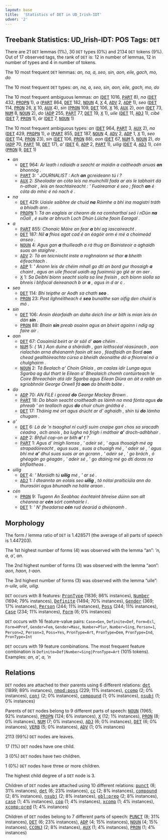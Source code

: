 ```yaml
---
layout: base
title:  'Statistics of DET in UD_Irish-IDT'
udver: '2'
---
```


## Treebank Statistics: UD_Irish-IDT: POS Tags: `DET`

There are 21 `DET` lemmas (1%), 30 `DET` types (0%) and 2134 `DET` tokens (9%).
Out of 17 observed tags, the rank of `DET` is: 12 in number of lemmas, 12 in number of types and 4 in number of tokens.

The 10 most frequent `DET` lemmas: <em>an, na, a, seo, sin, aon, eile, gach, mo, do</em>

The 10 most frequent `DET` types:  <em>an, na, a, seo, sin, aon, eile, gach, mo, do</em>

The 10 most frequent ambiguous lemmas: <em>an</em> (<tt><a href="ga_idt-pos-DET.html">DET</a></tt> 1016, <tt><a href="ga_idt-pos-PART.html">PART</a></tt> 8), <em>na</em> (<tt><a href="ga_idt-pos-DET.html">DET</a></tt> 432, <tt><a href="ga_idt-pos-PROPN.html">PROPN</a></tt> 1), <em>a</em> (<tt><a href="ga_idt-pos-PART.html">PART</a></tt> 864, <tt><a href="ga_idt-pos-DET.html">DET</a></tt> 182, <tt><a href="ga_idt-pos-NOUN.html">NOUN</a></tt> 4, <tt><a href="ga_idt-pos-X.html">X</a></tt> 4, <tt><a href="ga_idt-pos-ADV.html">ADV</a></tt> 2, <tt><a href="ga_idt-pos-ADP.html">ADP</a></tt> 1), <em>seo</em> (<tt><a href="ga_idt-pos-DET.html">DET</a></tt> 114, <tt><a href="ga_idt-pos-PRON.html">PRON</a></tt> 26, <tt><a href="ga_idt-pos-X.html">X</a></tt> 10, <tt><a href="ga_idt-pos-AUX.html">AUX</a></tt> 4), <em>sin</em> (<tt><a href="ga_idt-pos-PRON.html">PRON</a></tt> 109, <tt><a href="ga_idt-pos-DET.html">DET</a></tt> 106, <tt><a href="ga_idt-pos-X.html">X</a></tt> 16, <tt><a href="ga_idt-pos-AUX.html">AUX</a></tt> 2), <em>aon</em> (<tt><a href="ga_idt-pos-DET.html">DET</a></tt> 73, <tt><a href="ga_idt-pos-NUM.html">NUM</a></tt> 8, <tt><a href="ga_idt-pos-NOUN.html">NOUN</a></tt> 2), <em>do</em> (<tt><a href="ga_idt-pos-ADP.html">ADP</a></tt> 255, <tt><a href="ga_idt-pos-PART.html">PART</a></tt> 77, <tt><a href="ga_idt-pos-DET.html">DET</a></tt> 19, <tt><a href="ga_idt-pos-X.html">X</a></tt> 1), <em>uile</em> (<tt><a href="ga_idt-pos-DET.html">DET</a></tt> 11, <tt><a href="ga_idt-pos-ADJ.html">ADJ</a></tt> 1), <em>cibé</em> (<tt><a href="ga_idt-pos-DET.html">DET</a></tt> 7, <tt><a href="ga_idt-pos-PRON.html">PRON</a></tt> 1), <em>ár</em> (<tt><a href="ga_idt-pos-DET.html">DET</a></tt> 7, <tt><a href="ga_idt-pos-NOUN.html">NOUN</a></tt> 1)

The 10 most frequent ambiguous types:  <em>an</em> (<tt><a href="ga_idt-pos-DET.html">DET</a></tt> 964, <tt><a href="ga_idt-pos-PART.html">PART</a></tt> 3, <tt><a href="ga_idt-pos-AUX.html">AUX</a></tt> 2), <em>na</em> (<tt><a href="ga_idt-pos-DET.html">DET</a></tt> 429, <tt><a href="ga_idt-pos-PROPN.html">PROPN</a></tt> 1), <em>a</em> (<tt><a href="ga_idt-pos-PART.html">PART</a></tt> 855, <tt><a href="ga_idt-pos-DET.html">DET</a></tt> 187, <tt><a href="ga_idt-pos-NOUN.html">NOUN</a></tt> 4, <tt><a href="ga_idt-pos-ADV.html">ADV</a></tt> 2, <tt><a href="ga_idt-pos-ADP.html">ADP</a></tt> 1, <tt><a href="ga_idt-pos-X.html">X</a></tt> 1), <em>seo</em> (<tt><a href="ga_idt-pos-DET.html">DET</a></tt> 114, <tt><a href="ga_idt-pos-PRON.html">PRON</a></tt> 23), <em>sin</em> (<tt><a href="ga_idt-pos-DET.html">DET</a></tt> 106, <tt><a href="ga_idt-pos-PRON.html">PRON</a></tt> 88), <em>aon</em> (<tt><a href="ga_idt-pos-DET.html">DET</a></tt> 67, <tt><a href="ga_idt-pos-NUM.html">NUM</a></tt> 5, <tt><a href="ga_idt-pos-NOUN.html">NOUN</a></tt> 2), <em>do</em> (<tt><a href="ga_idt-pos-ADP.html">ADP</a></tt> 70, <tt><a href="ga_idt-pos-PART.html">PART</a></tt> 18, <tt><a href="ga_idt-pos-DET.html">DET</a></tt> 17), <em>a'</em> (<tt><a href="ga_idt-pos-DET.html">DET</a></tt> 6, <tt><a href="ga_idt-pos-ADP.html">ADP</a></tt> 2, <tt><a href="ga_idt-pos-PART.html">PART</a></tt> 1), <em>uilig</em> (<tt><a href="ga_idt-pos-DET.html">DET</a></tt> 4, <tt><a href="ga_idt-pos-ADJ.html">ADJ</a></tt> 1), <em>cén</em> (<tt><a href="ga_idt-pos-PRON.html">PRON</a></tt> 9, <tt><a href="ga_idt-pos-DET.html">DET</a></tt> 1)


* <em>an</em>
  * <tt><a href="ga_idt-pos-DET.html">DET</a></tt> 964: <em>Ar leath i ndiaidh a seacht ar maidin a caitheadh anuas <b>an</b> bhonnóg .</em>
  * <tt><a href="ga_idt-pos-PART.html">PART</a></tt> 3: <em>' JOURNALIST : Ach <b>an</b> gcreideann tú í ?</em>
  * <tt><a href="ga_idt-pos-AUX.html">AUX</a></tt> 2: <em>Sheoladar an cóta leis na muinchillí fada ar ais le tabhairt dá n-athair , leis an teachtaireacht : ' Fuaireamar é seo ; féach <b>an</b> é cóta do mhic é nó nach é .</em>
* <em>na</em>
  * <tt><a href="ga_idt-pos-DET.html">DET</a></tt> 429: <em>Uaisle saibhre de chuid <b>na</b> Róimhe a bhí ina magistri tráth a bhíodh ann .</em>
  * <tt><a href="ga_idt-pos-PROPN.html">PROPN</a></tt> 1: <em>Tá an eaglais ar cheann de na comharthaí seó i nDún <b>na</b> nGall , é suite ar bhruch Loch Dhún Lúiche faoin Earagal .</em>
* <em>a</em>
  * <tt><a href="ga_idt-pos-PART.html">PART</a></tt> 855: <em>Chonaic Máire an fear <b>a</b> bhí ag iascaireacht .</em>
  * <tt><a href="ga_idt-pos-DET.html">DET</a></tt> 187: <em>Níl <b>a</b> fhios agat cad é an éagóir orm é mé a choimeád anseo .</em>
  * <tt><a href="ga_idt-pos-NOUN.html">NOUN</a></tt> 4: <em>Agus gan <b>a</b> thuilleadh a rá thug an Bainisteoir a aghaidh suas an staighre .</em>
  * <tt><a href="ga_idt-pos-ADV.html">ADV</a></tt> 2: <em>Tá an teicníocht inste a roghnaíonn sé thar <b>a</b> bheith éifeachtach .</em>
  * <tt><a href="ga_idt-pos-ADP.html">ADP</a></tt> 1: <em>' Anonn leis de chéim mhall go dtí an bord gur thosaigh <b>a</b> chaint , agus an uile fhocal uaidh ag fuaimniú go glé ar an aer .</em>
  * <tt><a href="ga_idt-pos-X.html">X</a></tt> 1: <em>Sa Deibhí bíonn seacht siolla sa líne freisin , ach bíonn siolla sa bhreis i bhfocal deireanach b ar <b>a</b> , agus in d ar c .</em>
* <em>seo</em>
  * <tt><a href="ga_idt-pos-DET.html">DET</a></tt> 114: <em>Bhí teipthe ar Aodh sa chath <b>seo</b> .</em>
  * <tt><a href="ga_idt-pos-PRON.html">PRON</a></tt> 23: <em>Post ilghnéitheach é <b>seo</b> bunaithe san oifig den chuid is mó .</em>
* <em>sin</em>
  * <tt><a href="ga_idt-pos-DET.html">DET</a></tt> 106: <em>Ansin déarfaidh an dalta deich líne ar bith is mian leis ón dán <b>sin</b> .</em>
  * <tt><a href="ga_idt-pos-PRON.html">PRON</a></tt> 88: <em>Bhain <b>sin</b> preab asainn agus an bheirt againn i ndíg ag faire air .</em>
* <em>aon</em>
  * <tt><a href="ga_idt-pos-DET.html">DET</a></tt> 67: <em>Casaimid beirt ar ár sáil d' <b>aon</b> chéim .</em>
  * <tt><a href="ga_idt-pos-NUM.html">NUM</a></tt> 5: <em>( 1A ) Aon duine a sháróidh , gan leithscéal réasúnach , aon rialachán arna dhéanamh faoin alt seo , féadfaidh an Bord <b>aon</b> chead gealltóireachta cúrsa a bheidh deonaithe dó a fhionraí nó a chulghairm .</em>
  * <tt><a href="ga_idt-pos-NOUN.html">NOUN</a></tt> 2: <em>Tá Bealach a' Choin Ghlais , an caolas idir Lunga agus Sgarba ag dul thart le Eilean a' Bhealaich chomh contúirteach le Coire Bhreacháin atá idir Sgarba agus Eilean Diùra an áit a raibh an sgríobhnóir George Orwell fá <b>aon</b> do bheith báite .</em>
* <em>do</em>
  * <tt><a href="ga_idt-pos-ADP.html">ADP</a></tt> 70: <em>AN FILE i gcead <b>do</b> George Mackay Brown .</em>
  * <tt><a href="ga_idt-pos-PART.html">PART</a></tt> 18: <em>Do bhain seacht croitheadh as láimh na mná fónta agus <b>do</b> phreab ' on teallach agus <b>do</b> chuir chuin gnótha é .</em>
  * <tt><a href="ga_idt-pos-DET.html">DET</a></tt> 17: <em>Tháinig mé ort agus drúcht ar d' aghaidh , shín tú <b>do</b> lámha chugam .</em>
* <em>a'</em>
  * <tt><a href="ga_idt-pos-DET.html">DET</a></tt> 6: <em>Lá de 'n tsaoghal ní cuirfí suim cnaipe gan chos sa sracadh céadna , ach anois , ba lugha ná frigh í máthair <b>a'</b> droch-adhbhair .</em>
  * <tt><a href="ga_idt-pos-ADP.html">ADP</a></tt> 2: <em>Bhfuil cop-on ar bith <b>a'</b> t ?</em>
  * <tt><a href="ga_idt-pos-PART.html">PART</a></tt> 1: <em>Agus d' imigh liomsa , ' adeir sé , ' agus thosaigh mé ag strapadóireacht , agus suas , suas a chuaigh mé , ' adeir sé , ' agus bhí mé <b>a'</b> dhul suas suas ar an gcrann , ' adeir sé , ' go brách , ó ghéagán go géagán , ' adeir sé , ' go dtáinig mé go dtí doras na bhflaitheas .</em>
* <em>uilig</em>
  * <tt><a href="ga_idt-pos-DET.html">DET</a></tt> 4: <em>' Maróidh tú <b>uilig</b> mé , ' ar sé .</em>
  * <tt><a href="ga_idt-pos-ADJ.html">ADJ</a></tt> 1: <em>I dteannta an eolais seo <b>uilig</b> , tá nótaí praiticiúla ann do thurasóirí agus bhunadh na háite araon .</em>
* <em>cén</em>
  * <tt><a href="ga_idt-pos-PRON.html">PRON</a></tt> 9: <em>Tugann An Seabhac éachtaint bhreise dúinn san alt chéanna ar <b>cén</b> sórt comhairle í .</em>
  * <tt><a href="ga_idt-pos-DET.html">DET</a></tt> 1: <em>' N' fheadarsa <b>cén</b> rud dearúd a dhéanamh .</em>

## Morphology

The form / lemma ratio of `DET` is 1.428571 (the average of all parts of speech is 1.447203).

The 1st highest number of forms (4) was observed with the lemma “an”: <em>'n, a, a', an</em>.

The 2nd highest number of forms (3) was observed with the lemma “aon”: <em>aon, haon, t-aon</em>.

The 3rd highest number of forms (3) was observed with the lemma “uile”: <em>n-uile, uile, uilig</em>.

`DET` occurs with 8 features: <tt><a href="ga_idt-feat-PronType.html">PronType</a></tt> (1836; 86% instances), <tt><a href="ga_idt-feat-Number.html">Number</a></tt> (1694; 79% instances), <tt><a href="ga_idt-feat-Definite.html">Definite</a></tt> (1494; 70% instances), <tt><a href="ga_idt-feat-Gender.html">Gender</a></tt> (369; 17% instances), <tt><a href="ga_idt-feat-Person.html">Person</a></tt> (244; 11% instances), <tt><a href="ga_idt-feat-Poss.html">Poss</a></tt> (244; 11% instances), <tt><a href="ga_idt-feat-Case.html">Case</a></tt> (234; 11% instances), <tt><a href="ga_idt-feat-Form.html">Form</a></tt> (6; 0% instances)

`DET` occurs with 16 feature-value pairs: `Case=Gen`, `Definite=Def`, `Form=Ecl`, `Form=HPref`, `Gender=Fem`, `Gender=Masc`, `Number=Plur`, `Number=Sing`, `Person=1`, `Person=2`, `Person=3`, `Poss=Yes`, `PronType=Art`, `PronType=Dem`, `PronType=Ind`, `PronType=Int`

`DET` occurs with 19 feature combinations.
The most frequent feature combination is `Definite=Def|Number=Sing|PronType=Art` (1015 tokens).
Examples: <em>an, a', a, 'n</em>


## Relations

`DET` nodes are attached to their parents using 6 different relations: <tt><a href="ga_idt-dep-det.html">det</a></tt> (1899; 89% instances), <tt><a href="ga_idt-dep-nmod-poss.html">nmod:poss</a></tt> (229; 11% instances), <tt><a href="ga_idt-dep-ccomp.html">ccomp</a></tt> (2; 0% instances), <tt><a href="ga_idt-dep-conj.html">conj</a></tt> (2; 0% instances), <tt><a href="ga_idt-dep-compound.html">compound</a></tt> (1; 0% instances), <tt><a href="ga_idt-dep-nsubj.html">nsubj</a></tt> (1; 0% instances)

Parents of `DET` nodes belong to 9 different parts of speech: <tt><a href="ga_idt-pos-NOUN.html">NOUN</a></tt> (1965; 92% instances), <tt><a href="ga_idt-pos-PROPN.html">PROPN</a></tt> (124; 6% instances), <tt><a href="ga_idt-pos-X.html">X</a></tt> (12; 1% instances), <tt><a href="ga_idt-pos-PRON.html">PRON</a></tt> (8; 0% instances), <tt><a href="ga_idt-pos-NUM.html">NUM</a></tt> (7; 0% instances), <tt><a href="ga_idt-pos-ADJ.html">ADJ</a></tt> (6; 0% instances), <tt><a href="ga_idt-pos-DET.html">DET</a></tt> (6; 0% instances), <tt><a href="ga_idt-pos-VERB.html">VERB</a></tt> (5; 0% instances), <tt><a href="ga_idt-pos-ADV.html">ADV</a></tt> (1; 0% instances)

2113 (99%) `DET` nodes are leaves.

17 (1%) `DET` nodes have one child.

3 (0%) `DET` nodes have two children.

1 (0%) `DET` nodes have three or more children.

The highest child degree of a `DET` node is 3.

Children of `DET` nodes are attached using 10 different relations: <tt><a href="ga_idt-dep-punct.html">punct</a></tt> (8; 31% instances), <tt><a href="ga_idt-dep-det.html">det</a></tt> (6; 23% instances), <tt><a href="ga_idt-dep-cc.html">cc</a></tt> (2; 8% instances), <tt><a href="ga_idt-dep-compound.html">compound</a></tt> (2; 8% instances), <tt><a href="ga_idt-dep-nsubj.html">nsubj</a></tt> (2; 8% instances), <tt><a href="ga_idt-dep-obl-prep.html">obl:prep</a></tt> (2; 8% instances), <tt><a href="ga_idt-dep-case.html">case</a></tt> (1; 4% instances), <tt><a href="ga_idt-dep-cop.html">cop</a></tt> (1; 4% instances), <tt><a href="ga_idt-dep-xcomp.html">xcomp</a></tt> (1; 4% instances), <tt><a href="ga_idt-dep-xcomp-pred.html">xcomp:pred</a></tt> (1; 4% instances)

Children of `DET` nodes belong to 7 different parts of speech: <tt><a href="ga_idt-pos-PUNCT.html">PUNCT</a></tt> (8; 31% instances), <tt><a href="ga_idt-pos-DET.html">DET</a></tt> (6; 23% instances), <tt><a href="ga_idt-pos-ADP.html">ADP</a></tt> (4; 15% instances), <tt><a href="ga_idt-pos-NOUN.html">NOUN</a></tt> (4; 15% instances), <tt><a href="ga_idt-pos-CCONJ.html">CCONJ</a></tt> (2; 8% instances), <tt><a href="ga_idt-pos-AUX.html">AUX</a></tt> (1; 4% instances), <tt><a href="ga_idt-pos-PRON.html">PRON</a></tt> (1; 4% instances)

